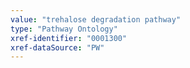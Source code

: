 ```yaml
---
value: "trehalose degradation pathway"
type: "Pathway Ontology"
xref-identifier: "0001300"
xref-dataSource: "PW"
---
```

